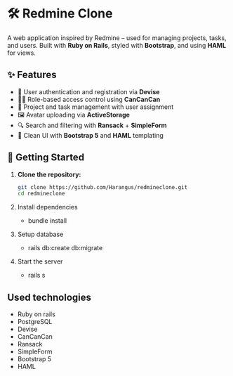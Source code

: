 # 🛠️ Redmine Clone

A web application inspired by Redmine – used for managing projects, tasks, and users. Built with **Ruby on Rails**, styled with **Bootstrap**, and using **HAML** for views.

## ✨ Features

- 🔐 User authentication and registration via **Devise**
- 🧑‍💼 Role-based access control using **CanCanCan**
- 📁 Project and task management with user assignment
- 🖼️ Avatar uploading via **ActiveStorage**
- 🔍 Search and filtering with **Ransack** + **SimpleForm**
- 💅 Clean UI with **Bootstrap 5** and **HAML** templating

## 🚀 Getting Started

1. **Clone the repository:**
   ```bash
   git clone https://github.com/Harangus/redmineclone.git
   cd redmineclone

2. Install dependencies
    - bundle install

3. Setup database
    - rails db:create db:migrate

4. Start the server
    - rails s

## Used technologies
- Ruby on rails
- PostgreSQL
- Devise
- CanCanCan
- Ransack
- SimpleForm
- Bootstrap 5
- HAML